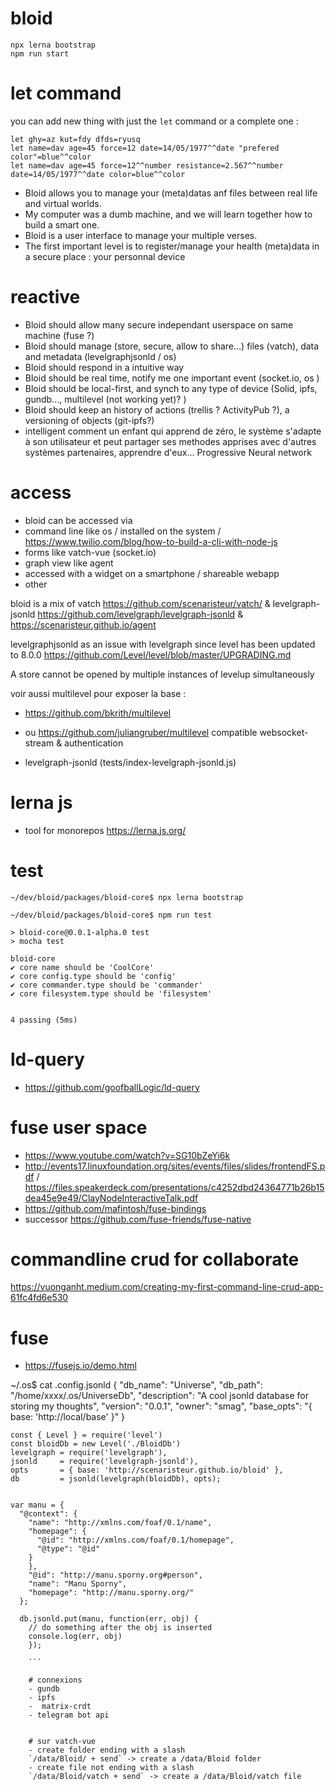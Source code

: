 # bloid

```
npx lerna bootstrap
npm run start
```

# let command
you can add new thing with just the `let` command or a complete one :
```
let ghy=az kut=fdy dfds=ryusq
let name=dav age=45 force=12 date=14/05/1977^^date "prefered color"=blue^^color
let name=dav age=45 force=12^^number resistance=2.567^^number date=14/05/1977^^date color=blue^^color
```


- Bloid allows you to manage your (meta)datas anf files between real life and virtual worlds.
- My computer was a dumb machine, and we will learn together how to build a smart one.
- Bloid is a user interface to manage your multiple verses.
- The first important level is to register/manage your health (meta)data in a secure place : your personnal device



# reactive
- Bloid should allow many secure independant userspace on same machine (fuse ?)
- Bloid should manage (store, secure, allow to share...) files (vatch), data and metadata (levelgraphjsonld / os)
- Bloid should respond in a intuitive way
- Bloid should be real time, notify me one important event (socket.io, os )
- Bloid should be local-first, and synch to any type of device (Solid, ipfs, gundb..., multilevel (not working yet)? )
- Bloid should keep an history of actions (trellis ? ActivityPub ?), a versioning of objects (git-ipfs?)
- intelligent comment un enfant qui apprend de zéro, le système s'adapte à son utilisateur et peut partager ses methodes apprises avec d'autres systèmes partenaires, apprendre d'eux... Progressive Neural network

# access
- bloid can be accessed via
- command line like os / installed on the system / https://www.twilio.com/blog/how-to-build-a-cli-with-node-js
- forms like vatch-vue (socket.io)
- graph view like agent
- accessed with a widget on a smartphone / shareable webapp
- other

bloid is a mix of vatch https://github.com/scenaristeur/vatch/ & levelgraph-jsonld https://github.com/levelgraph/levelgraph-jsonld & https://scenaristeur.github.io/agent

levelgraphjsonld as an issue  with levelgraph since level has been updated to 8.0.0 https://github.com/Level/level/blob/master/UPGRADING.md

A store cannot be opened by multiple instances of levelup simultaneously



voir aussi multilevel pour exposer la base :
- https://github.com/bkrith/multilevel
- ou https://github.com/juliangruber/multilevel compatible websocket-stream & authentication

- levelgraph-jsonld (tests/index-levelgraph-jsonld.js)


# lerna js
- tool for monorepos https://lerna.js.org/

# test
```
~/dev/bloid/packages/bloid-core$ npx lerna bootstrap

~/dev/bloid/packages/bloid-core$ npm run test

> bloid-core@0.0.1-alpha.0 test
> mocha test

bloid-core
✔ core name should be 'CoolCore'
✔ core config.type should be 'config'
✔ core commander.type should be 'commander'
✔ core filesystem.type should be 'filesystem'


4 passing (5ms)

```

# ld-query
- https://github.com/goofballLogic/ld-query

# fuse user space
- https://www.youtube.com/watch?v=SG10bZeYi6k
- http://events17.linuxfoundation.org/sites/events/files/slides/frontendFS.pdf / https://files.speakerdeck.com/presentations/c4252dbd24364771b26b15dea45e9e49/ClayNodeInteractiveTalk.pdf
- https://github.com/mafintosh/fuse-bindings
- successor https://github.com/fuse-friends/fuse-native


# commandline crud for collaborate
https://vuonganht.medium.com/creating-my-first-command-line-crud-app-61fc4fd6e530

# fuse
- https://fusejs.io/demo.html


~/.os$ cat .config.jsonld
{
  "db_name": "Universe",
  "db_path": "/home/xxxx/.os/UniverseDb",
  "description": "A cool jsonld database for storing my thoughts",
  "version": "0.0.1",
  "owner": "smag",
  "base_opts": "{ base: 'http://local/base' }"
}



```
const { Level } = require('level')
const bloidDb = new Level('./BloidDb')
levelgraph = require('levelgraph'),
jsonld     = require('levelgraph-jsonld'),
opts       = { base: 'http://scenaristeur.github.io/bloid' },
db         = jsonld(levelgraph(bloidDb), opts);


var manu = {
  "@context": {
    "name": "http://xmlns.com/foaf/0.1/name",
    "homepage": {
      "@id": "http://xmlns.com/foaf/0.1/homepage",
      "@type": "@id"
    }
    },
    "@id": "http://manu.sporny.org#person",
    "name": "Manu Sporny",
    "homepage": "http://manu.sporny.org/"
  };

  db.jsonld.put(manu, function(err, obj) {
    // do something after the obj is inserted
    console.log(err, obj)
    });

    ```

    # connexions
    - gundb
    - ipfs
    -  matrix-crdt
    - telegram bot api


    # sur vatch-vue
    - create folder ending with a slash
    `/data/Bloid/ + send` -> create a /data/Bloid folder
    - create file not ending with a slash
    `/data/Bloid/vatch + send` -> create a /data/Bloid/vatch file
